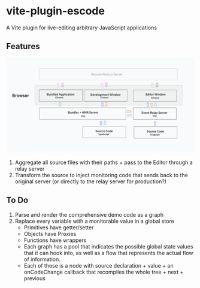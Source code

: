# vite-plugin-escode
A Vite plugin for live-editing arbitrary JavaScript applications

## Features
![plugin architecture](./assets/plugin-architecture.png)

1. Aggregate all source files with their paths + pass to the Editor through a relay server
2. Transform the source to inject monitoring code that sends back to the original server (or directly to the relay server for production?)

## To Do
1. Parse and render the comprehensive demo code as a graph
2. Replace every variable with a monitorable value in a global store
    - Primitives have getter/setter
    - Objects have Proxies
    - Functions have wrappers
    - Each graph has a pool that indicates the possible global state values that it can hook into, as well as a flow that represents the actual flow of information.
    - Each of these is a node with source declaration + value + an onCodeChange callback that recompiles the whole tree + next + previous
